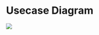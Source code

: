 # Usecase Diagram

![](https://github.com/the-earn-money-system/Document/blob/master/docs/imgs/06-01-UsecaseDiagram2.png)
